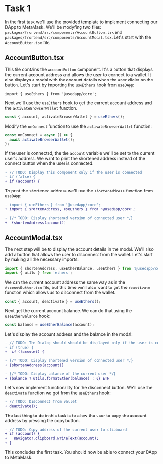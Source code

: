 # Task 1

In the first task we'll use the provided template to implement connecting our DApp to MetaMask. We'll be modyfing two files: `packages/frontend/src/components/AccountButton.tsx` and `packages/frontend/src/components/AccountModal.tsx`. Let's start with the `AccountButton.tsx` file.

## AccountButton.tsx

This file contains the `AccountButton` component. It's a button that displays the current account address and allows the user to connect to a wallet. It also displays a modal with the account details when the user clicks on the button. Let's start by importing the `useEthers` hook from `useDApp`:

```tsx
import { useEthers } from '@usedapp/core';
```

Next we'll use the `useEthers` hook to get the current account address and the `activateBrowserWallet` function.

```ts
const { account, activateBrowserWallet } = useEthers();
```

Modify the `onConnect` function to use the `activateBrowserWallet` function:

```ts
const onConnect = async () => {
  await activateBrowserWallet();
};
```

If the user is connected, the the `account` variable we'll be set to the current user's address. We want to print the shortened address instead of the connect button when the user is connected.

```diff
- // TODO: Display this component only if the user is connected
- if (false) {
+ if (account) {
```

To print the shortened address we'll use the `shortenAddress` function from `useDApp`:

```diff
- import { useEthers } from '@usedapp/core';
+ import { shortenAddress, useEthers } from '@usedapp/core';
```

```diff
- {/* TODO: Display shortened version of connected user */}
+  {shortenAddress(account)}
```

## AccountModal.tsx

The next step will be to display the account details in the modal. We'll also add a button that allows the user to disconnect from the wallet. Let's start by making all the necessary imports:

```ts
import { shortenAddress, useEtherBalance, useEthers } from '@usedapp/core';
import { utils } from 'ethers';
```

We can the current account address the same way as in the `AccountButton.tsx` file, but this time we'll also want to get the `deactivate` function which allows us to disconnect from the wallet.

```ts
const { account, deactivate } = useEthers();
```

Next get the current account balance. We can do that using the `useEtherBalance` hook:

```ts
const balance = useEtherBalance(account);
```

Let's display the account address and the balance in the modal:

```diff
- // TODO: The Dialog should should be displayed only if the user is connected
- if (true) {
+  if (!account) {
```

```diff
- {/* TODO: Display shortened version of connected user */}
+ {shortenAddress(account)}
```

```diff
- {/* TODO: Display balance of the current user */}
+ {balance ? utils.formatEther(balance) : 0} ETH
```

Let's now implement functionality for the disconnect button. We'll use the `deactivate` function we got from the `useEthers` hook:

```diff
- // TODO: Disconnect from wallet
+ deactivate();
```

The last thing to do in this task is to allow the user to copy the account address by pressing the copy button.

```diff
- // TODO: Copy address of the current user to clipboard
+ if (account) {
+   navigator.clipboard.writeText(account);
+ }
```

This concludes the first task. You should now be able to connect your DApp to MetaMask.
